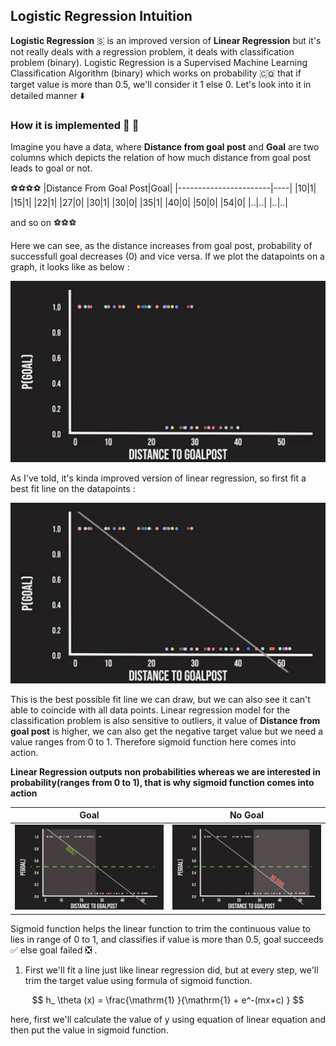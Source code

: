 ## Logistic Regression Intuition

**Logistic Regression** 🇸 is an improved version of **Linear Regression** but it's not really deals with a regression problem, it deals with classification problem (binary). Logistic Regression is a Supervised Machine Learning Classification Algorithm (binary) which works on probability 🇨🇶 that if target value is more than 0.5, we'll consider it 1 else 0. Let's look into it in detailed manner ⬇️

### How it is implemented 🤔 💭

Imagine you have a data, where **Distance from goal post** and **Goal** are two columns which depicts the relation of how much distance from goal post leads to goal or not.

⚽⚽⚽⚽
|Distance From Goal Post|Goal|
|-----------------------|----|
|10|1|
|15|1|
|22|1|
|27|0|
|30|1|
|30|0|
|35|1|
|40|0|
|50|0|
|54|0|
|..|..|
|..|..|

and so on ⚽⚽⚽

Here we can see, as the distance increases from goal post, probability of successfull goal decreases (0) and vice versa. If we plot the datapoints on a graph, it looks like as below :

<img src="https://github.com/Hg03/Story-Of-ML/blob/main/assets/Screenshot%20from%202023-04-28%2019-09-49.png">

As I've told, it's kinda improved version of linear regression, so first fit a best fit line on the datapoints :

<img src = "https://github.com/Hg03/Story-Of-ML/blob/main/assets/fittingline.png">

This is the best possible fit line we can draw, but we can also see it can't able to coincide with all data points. Linear regression model for the classification problem is also sensitive to outliers, it value of **Distance from goal post** is higher, we can also get the negative target value but we need a value ranges from 0 to 1. Therefore sigmoid function here comes into action.

**Linear Regression outputs non probabilities whereas we are interested in probability(ranges from 0 to 1), that is why sigmoid function comes into action**

|Goal|No Goal|
|----|-------|
|<img src = "https://github.com/Hg03/Story-Of-ML/blob/main/assets/goal.png">|<img src = "https://github.com/Hg03/Story-Of-ML/blob/main/assets/nogoal.png">|

Sigmoid function helps the linear function to trim the continuous value to lies in range of 0 to 1, and classifies if value is more than 0.5, goal succeeds ✅ else goal failed ❎ .

1. First we'll fit a line just like linear regression did, but at every step, we'll trim the target value using formula of sigmoid function.

$$ h_ \theta (x) =  \frac{\mathrm{1} }{\mathrm{1} + e^-(mx+c) }  $$

here, first we'll calculate the value of y using equation of linear equation and then put the value in sigmoid function.





